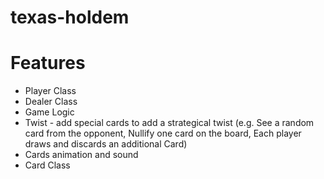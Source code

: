 # texas-holdem


# Features
- Player Class
- Dealer Class
- Game Logic
- Twist - add special cards to add a strategical twist (e.g. See a random card from the opponent, Nullify one card on the board, Each player draws and discards an additional Card)
- Cards animation and sound
- Card Class
